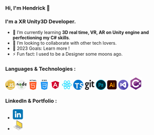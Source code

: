 ### Hi, I'm Hendrick 👋

### I'm a XR Unity3D Developer.

- 🌱 I’m currently learning **3D real time, VR, AR on Unity engine and perfectioning my C# skills**.
- 👯 I’m looking to collaborate with other tech lovers.
- 🥅 2023 Goals: Learn more !
- ⚡ Fun fact: I used to be a Designer some moons ago.

### Languages & Technologies :

![javascript](./icons/javascript.png)
![nodejs](./icons/nodejs.png)
![html](./icons/html.png)
![css](./icons/css.png)
![angular](./icons/angular.png)
![react](./icons/react.png)
![typescript](./icons/typescript.png)
![git](./icons/git.png)
![photoshop](./icons/adobe-photoshop.png)
![illustrator](./icons/illustrator.png)
![visual studio code](./icons/visual-studio.png)
<img src="https://raw.githubusercontent.com/devicons/devicon/master/icons/csharp/csharp-original.svg" alt="C#" width="40" height="40"/>

### LinkedIn & Portfolio :

- [![LinkedIn](./icons/linkedin.png)](https://www.linkedin.com/in/hendricklincertin/)
- [![Portfolio](./icons/portfolio.png)](https://hendrickl.squarespace.com/)
